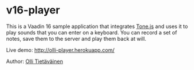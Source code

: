 # v16-player

This is a Vaadin 16 sample application that integrates 
[Tone.js](https://github.com/Tonejs/Tone.js) and uses it to play sounds that you can enter
on a keyboard. You can record a set of notes, save them to the server and play them back
at will.

Live demo: http://olli-player.herokuapp.com/

Author: [Olli Tietäväinen](mailto:olli.tietavainen@gmail.com)
